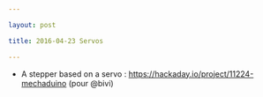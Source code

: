 ```yaml
---

layout: post

title: 2016-04-23 Servos

---
```



-   A stepper based on a servo :
    https://hackaday.io/project/11224-mechaduino (pour @bivi)

